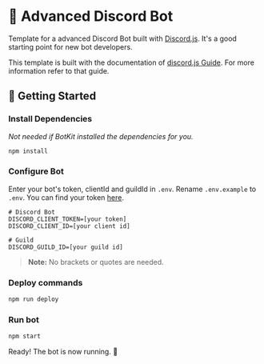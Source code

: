 # 🤖 Advanced Discord Bot

Template for a advanced Discord Bot built with [Discord.js](https://discord.js.org). It's a good starting point for new bot developers.

This template is built with the documentation of [discord.js Guide](https://discordjs.guide/). For more information refer to that guide.

## 🚀 Getting Started

### Install Dependencies

_Not needed if BotKit installed the dependencies for you._

```bash
npm install
```

### Configure Bot

Enter your bot's token, clientId and guildId in `.env`. Rename `.env.example` to `.env`. You can find your token [here](https://discordapp.com/developers/applications/me).

```
# Discord Bot
DISCORD_CLIENT_TOKEN=[your token]
DISCORD_CLIENT_ID=[your client id]

# Guild
DISCORD_GUILD_ID=[your guild id]
```

> **Note:** No brackets or quotes are needed.

### Deploy commands

```bash
npm run deploy
```

### Run bot

```bash
npm start
```

Ready! The bot is now running. 🥳
